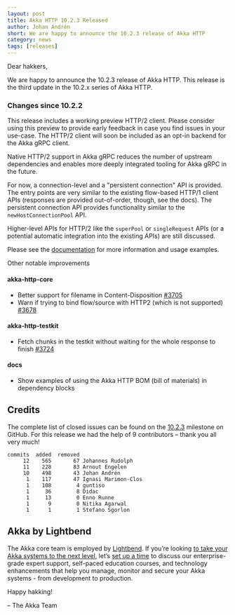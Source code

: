 ```yaml
---
layout: post
title: Akka HTTP 10.2.3 Released
author: Johan Andrén
short: We are happy to announce the 10.2.3 release of Akka HTTP
category: news
tags: [releases]
---
```


Dear hakkers,

We are happy to announce the 10.2.3 release of Akka HTTP. This release is the third update in the 10.2.x series of Akka HTTP.

### Changes since 10.2.2

This release includes a working preview HTTP/2 client. Please consider using this preview to provide early feedback in case you find issues in your use-case. The HTTP/2 client will soon be included as an opt-in backend for the Akka gRPC client.

Native HTTP/2 support in Akka gRPC reduces the number of upstream dependencies and enables more deeply integrated tooling for Akka gRPC in the future.

For now, a connection-level and a "persistent connection" API is provided. The entry points are very similar to the existing flow-based HTTP/1 client APIs (responses are provided out-of-order, though, see the docs). The persistent connection API provides functionality similar to the `newHostConnectionPool` API.

Higher-level APIs for HTTP/2 like the `superPool` or `singleRequest` APIs (or a potential automatic integration into the existing APIs) are still discussed.

Please see the [documentation](https://doc.akka.io/docs/akka-http/current/client-side/http2.html) for more information and usage examples.


Other notable improvements

#### akka-http-core

* Better support for filename in Content-Disposition [#3705](https://github.com/akka/akka-http/pull/3705)
* Warn if trying to bind flow/source with HTTP2 (which is not supported) [#3678](https://github.com/akka/akka-http/pull/3678)

#### akka-http-testkit

* Fetch chunks in the testkit without waiting for the whole response to finish [#3724](https://github.com/akka/akka-http/pull/3724)

#### docs

* Show examples of using the Akka HTTP BOM (bill of materials) in dependency blocks

## Credits

The complete list of closed issues can be found on the [10.2.3](https://github.com/akka/akka-http/milestone/61?closed=1) milestone on GitHub.
For this release we had the help of 9 contributors – thank you all very much!

```
commits  added  removed
     12    565       67 Johannes Rudolph
     11    228       83 Arnout Engelen
     10    498       43 Johan Andrén
      1    117       47 Ignasi Marimon-Clos
      1    108        4 guntiso
      1     36        8 Didac
      1     13        0 Enno Runne
      1      9        0 Nitika Agarwal
      1      1        1 Stefano Sgorlon
```

## Akka by Lightbend

The Akka core team is employed by [Lightbend](https://www.lightbend.com/). If you’re looking [to take your Akka systems to the next level](https://www.lightbend.com/akka-platform#subscription), let’s [set up a time](https://www.lightbend.com/contact) to discuss our enterprise-grade expert support, self-paced education courses, and technology enhancements that help you manage, monitor and secure your Akka systems - from development to production.

Happy hakking!

– The Akka Team
